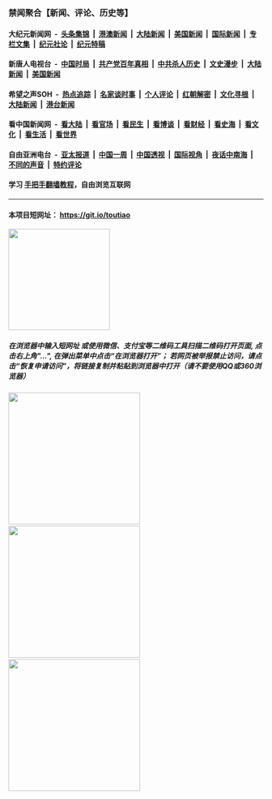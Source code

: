 ### 禁闻聚合【新闻、评论、历史等】

#### 大纪元新闻网 &nbsp;-&nbsp; [头条集锦](indexes/E头条集锦.md?t=02131322) &nbsp;|&nbsp; [港澳新闻](indexes/E港澳新闻.md?t=02131322)  &nbsp;|&nbsp; [大陆新闻](indexes/E大陆新闻.md?t=02131322) &nbsp;|&nbsp; [美国新闻](indexes/E美国新闻.md?t=02131322) &nbsp;|&nbsp; [国际新闻](indexes/E国际新闻.md?t=02131322) &nbsp;|&nbsp; [专栏文集](indexes/E专栏文集.md?t=02131322) &nbsp;|&nbsp; [纪元社论](indexes/E纪元社论.md?t=02131322) &nbsp;|&nbsp; [纪元特稿](indexes/E纪元特稿.md?t=02131322) 

#### 新唐人电视台 &nbsp;-&nbsp; [中国时局](indexes/N中国时局.md?t=02131322) &nbsp;|&nbsp; [共产党百年真相](indexes/N共产党百年真相.md?t=02131322) &nbsp;|&nbsp; [中共杀人历史](indexes/N中共杀人历史.md?t=02131322) &nbsp;|&nbsp; [文史漫步](indexes/N文史漫步.md?t=02131322) &nbsp;|&nbsp; [大陆新闻](indexes/N大陆新闻.md?t=02131322) &nbsp;|&nbsp; [美国新闻](indexes/N美国新闻.md?t=02131322)

#### 希望之声SOH &nbsp;-&nbsp; [热点追踪](indexes/H热点追踪.md?t=02131322) &nbsp;|&nbsp; [名家谈时事](indexes/H名家谈时事.md?t=02131322) &nbsp;|&nbsp; [个人评论](indexes/H个人评论.md?t=02131322)  &nbsp;|&nbsp; [红朝解密](indexes/H红朝解密.md?t=02131322) &nbsp;|&nbsp; [文化寻根](indexes/H文化寻根.md?t=02131322) &nbsp;|&nbsp; [大陆新闻](indexes/H大陆新闻.md?t=02131322) &nbsp;|&nbsp; [港台新闻](indexes/H港台新闻.md?t=02131322)

#### 看中国新闻网 &nbsp;-&nbsp; [看大陆](indexes/S看大陆.md?t=02131322) &nbsp;|&nbsp; [看官场](indexes/S看官场.md?t=02131322) &nbsp;|&nbsp; [看民生](indexes/S看民生.md?t=02131322)  &nbsp;|&nbsp; [看博谈](indexes/S看博谈.md?t=02131322) &nbsp;|&nbsp; [看财经](indexes/S看财经.md?t=02131322) &nbsp;|&nbsp; [看史海](indexes/S看史海.md?t=02131322) &nbsp;|&nbsp; [看文化](indexes/S看文化.md?t=02131322) &nbsp;|&nbsp; [看生活](indexes/S看生活.md?t=02131322) &nbsp;|&nbsp; [看世界](indexes/S看世界.md?t=02131322)

#### 自由亚洲电台 &nbsp;-&nbsp; [亚太报道](indexes/R亚太报道.md?t=02131322) &nbsp;|&nbsp; [中国一周](indexes/R中国一周.md?t=02131322) &nbsp;|&nbsp; [中国透视](indexes/R中国透视.md?t=02131322)  &nbsp;|&nbsp; [国际视角](indexes/R国际视角.md?t=02131322) &nbsp;|&nbsp; [夜话中南海](indexes/R夜话中南海.md?t=02131322) &nbsp;|&nbsp; [不同的声音](indexes/R不同的声音.md?t=02131322) &nbsp;|&nbsp; [特约评论](indexes/R特约评论.md?t=02131322)

#### 学习 [手把手翻墙教程](https://github.com/gfw-breaker/guides/wiki)，自由浏览互联网

----

#### 本项目短网址： https://git.io/toutiao
<img src="https://raw.githubusercontent.com/gfw-breaker/banned-news/master/scripts/img/qr.png" width="200px"/>  

##### 在浏览器中输入短网址 或使用微信、支付宝等二维码工具扫描二维码打开页面, 点击右上角"...", 在弹出菜单中点击“在浏览器打开”； 若网页被举报禁止访问，请点击“恢复申请访问”，将链接复制并粘贴到浏览器中打开（请不要使用QQ或360浏览器）

<img src="https://raw.githubusercontent.com/gfw-breaker/banned-news/master/scripts/img/1.png" width="260px"/> &nbsp; <img src="https://raw.githubusercontent.com/gfw-breaker/banned-news/master/scripts/img/2.png" width="260px"/> &nbsp; <img src="https://raw.githubusercontent.com/gfw-breaker/banned-news/master/scripts/img/3.png" width="260px"/>
